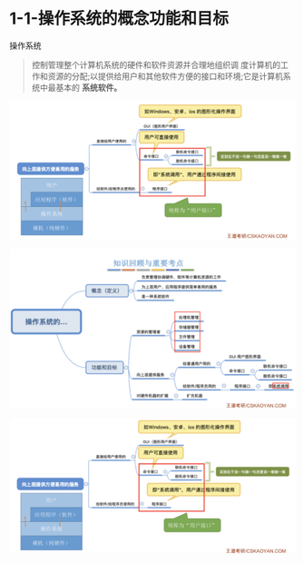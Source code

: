 # 1-1-操作系统的概念功能和目标

操作系统

> 控制管理整个计算机系统的硬件和软件资源并合理地组织调 度计算机的工作和资源的分配;以提供给用户和其他软件方便的接口和环境;它是计算机系统中最基本的 **系统软件。**

![](../../.gitbook/assets/image%20%28399%29.png)

  


![](../../.gitbook/assets/image%20%28188%29.png)

![](../../.gitbook/assets/image%20%28366%29.png)

